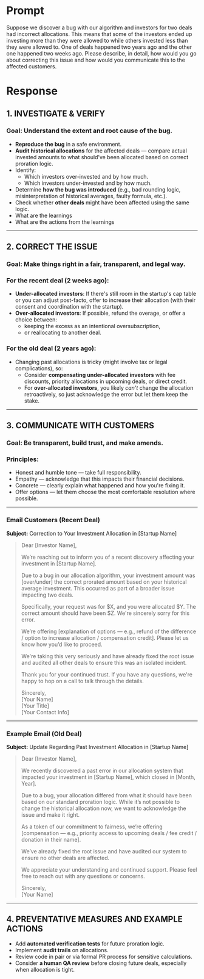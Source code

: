 # Prompt

Suppose we discover a bug with our algorithm and investors for two deals had incorrect
allocations. This means that some of the investors ended up investing more than they were allowed to
while others invested less than they were allowed to. One of deals happened two years ago and the
other one happened two weeks ago. Please describe, in detail, how would you go about correcting this
issue and how would you communicate this to the affected customers.

# Response

## 1. INVESTIGATE & VERIFY

### Goal: Understand the extent and root cause of the bug.
- **Reproduce the bug** in a safe environment.
- **Audit historical allocations** for the affected deals — compare actual invested amounts to what should’ve been allocated based on correct proration logic.
- Identify:
  - Which investors over-invested and by how much.
  - Which investors under-invested and by how much.
- Determine **how the bug was introduced** (e.g., bad rounding logic, misinterpretation of historical averages, faulty formula, etc.).
- Check whether **other deals** might have been affected using the same logic.
- What are the learnings
- What are the actions from the learnings

---

## 2. CORRECT THE ISSUE
### Goal: Make things right in a fair, transparent, and legal way.

### For the recent deal (2 weeks ago):
- **Under-allocated investors**: If there's still room in the startup's cap table or you can adjust post-facto, offer to increase their allocation (with their consent and coordination with the startup).
- **Over-allocated investors**: If possible, refund the overage, or offer a choice between:
  - keeping the excess as an intentional oversubscription,
  - or reallocating to another deal.

### For the old deal (2 years ago):
- Changing past allocations is tricky (might involve tax or legal complications), so:
  - Consider **compensating under-allocated investors** with fee discounts, priority allocations in upcoming deals, or direct credit.
  - For **over-allocated investors**, you likely *can’t* change the allocation retroactively, so just acknowledge the error but let them keep the stake.

---

## 3. COMMUNICATE WITH CUSTOMERS
### Goal: Be transparent, build trust, and make amends.

### Principles:
- Honest and humble tone — take full responsibility.
- Empathy — acknowledge that this impacts their financial decisions.
- Concrete — clearly explain what happened and how you're fixing it.
- Offer options — let them choose the most comfortable resolution where possible.

---

### Email Customers (Recent Deal)

**Subject:** Correction to Your Investment Allocation in [Startup Name]

> Dear [Investor Name],
>
> We’re reaching out to inform you of a recent discovery affecting your investment in [Startup Name].
>
> Due to a bug in our allocation algorithm, your investment amount was [over/under] the correct prorated amount based on your historical average investment. This occurred as part of a broader issue impacting two deals.
>
> Specifically, your request was for $X, and you were allocated $Y. The correct amount should have been $Z. We're sincerely sorry for this error.
>
> We’re offering [explanation of options — e.g., refund of the difference / option to increase allocation / compensation credit]. Please let us know how you’d like to proceed.
>
> We're taking this very seriously and have already fixed the root issue and audited all other deals to ensure this was an isolated incident.
>
> Thank you for your continued trust. If you have any questions, we're happy to hop on a call to talk through the details.
>
> Sincerely,  
> [Your Name]  
> [Your Title]  
> [Your Contact Info]

---

### Example Email (Old Deal)

**Subject:** Update Regarding Past Investment Allocation in [Startup Name]

> Dear [Investor Name],
>
> We recently discovered a past error in our allocation system that impacted your investment in [Startup Name], which closed in [Month, Year].
>
> Due to a bug, your allocation differed from what it should have been based on our standard proration logic. While it’s not possible to change the historical allocation now, we want to acknowledge the issue and make it right.
>
> As a token of our commitment to fairness, we’re offering [compensation — e.g., priority access to upcoming deals / fee credit / donation in their name].
>
> We’ve already fixed the root issue and have audited our system to ensure no other deals are affected.
>
> We appreciate your understanding and continued support. Please feel free to reach out with any questions or concerns.
>
> Sincerely,  
> [Your Name]

---

## 4. PREVENTATIVE MEASURES AND EXAMPLE ACTIONS
- Add **automated verification tests** for future proration logic.
- Implement **audit trails** on allocations.
- Review code in pair or via formal PR process for sensitive calculations.
- Consider **a human QA review** before closing future deals, especially when allocation is tight.
